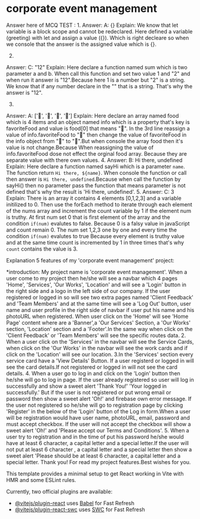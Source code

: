 # corporate event management

Answer here of MCQ TEST : 
1.
Answer: A: {}
Explain: We know that let variable is a block scope and cannot be redeclared. Here defined a variable (greeting) with let and assign a value ({}). Which is right decleare so when we console that the answer is the assigned value which is {}.

2.
Answer: C: "12"
Explain: Here declare a function named sum which is two parameter a and b. When call this function and set two value 1 and "2" and when run it answer is "12".Because here 1 is a number but "2" is a string. We know that if any number declare in the "" that is a string. That's why the answer is "12". 

3. 
Answer: A: ['🍕', '🍫', '🥑', '🍔']
Explain: Here declare an array named food which is 4 items and an object named info which is a property that's key is favoriteFood and value is food[0] that means "🍕". In the 3rd line reassign a value of info.favoriteFood to "🍝" then change the value of favoriteFood in the info object from "🍕" to "🍝".But when console the array food then it's value is not change.Because When reassigning the value of info.favoriteFood dose not effect the orginal food array. Because they are separate value with there own values.
4.
Answer: B: Hi there, undefined
Explain: Here declare a function named sayHi which is a parameter `name`. The function return `Hi there, ${name}`. When console the function or call then answer is `Hi there, undefined`.Because when call the function by sayHi() then no parameter pass the function that means parameter is not defined that's why the result is 'Hi there, undefined'.
5. 
Answer: C: 3
Explain: There is an array it contains 4 elements [0,1,2,3] and a variable initilized  to 0. Then use the forEach method to iterate through each element of the nums array and increment the count variable by 1 if the element num is truthy.
 At first num set 0 that is first element of the array and the condition `if(num)` evalutes to false. Because 0 is a falsy value in javaScript and count remain 0. The num set 1,2,3 one by one and every time the condition `if(num)` evalutes to true Because every element is truthy value and at the same time count is incremented by 1 in three times that's why `count` contains the value is 3.

Explanation 5 features of my 'corporate event management' project:

*introduction: My project name is 'corporate event management'. When a user come to my project
 then he/she will see a navbar which 4 pages 'Home', 'Services', 'Our Works',
 'Location' and will see a 'Login' button in the right side and a logo in the left
 side of our company. If the user registered or logged in so will see two extra 
pages named 'Client Feedback' and 'Team Members' and at the same time will see a 
'Log Out' button, user name and user profile in the right side of navbar if user put
his name and his photoURL when registered. When user click on the 'Home' will see 
'Home Page' content where are a 'Banner',a 'Our Services' Section, a 'Our Works' 
section, 'Location' section and a 'Footer'.In the same way when click on the 'Client
 Feedback' or 'Team Members' will see the specific routes data.
2. When a user click on the 'Services' in the navbar will see the Service Cards, 
when click on the 'Our Works' in the navbar will see the work cards and if click on 
the 'Location' will see our location. 
3.In the 'Services' section every service card have a 'View Details' Button. If a
 user registerd or logged in will see the card details.If not registered or logged in
will not see the card details.
4. When a user go to log in and click on the 'Login' button then he/she will go to log in
page. If the user already registered so user will log in successfully and show a sweet
alert 'Thank You!' 'Your logged in successfully.' But if the user is not registered or
put wrong email or password then show a sweet alert 'Oh!' and firebase own error message.
If the user not registered so he/she will go to registration page by clicking 'Register' in 
the below of the 'Login' button of the Log in form.When a user will be registration would have 
user name, photoURL, email, password and must accept checkbox. If the user will not accept 
the checkbox will show a sweet alert 'Oh!' and 'Please accept our Terms and Conditions'.
5. When a user try to registration and in the time of put his password he/she would have at least 
6 character, a capital letter and a special letter.If the user will not put at least 
6 character , a capital letter and a special letter then show a sweet alert 'Please should be at least 
6 character, a capital letter and a special letter.
Thank you! For read my project features.Best wishes for you.



This template provides a minimal setup to get React working in Vite with HMR and some ESLint rules.

Currently, two official plugins are available:

- [@vitejs/plugin-react](https://github.com/vitejs/vite-plugin-react/blob/main/packages/plugin-react/README.md) uses [Babel](https://babeljs.io/) for Fast Refresh
- [@vitejs/plugin-react-swc](https://github.com/vitejs/vite-plugin-react-swc) uses [SWC](https://swc.rs/) for Fast Refresh
